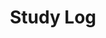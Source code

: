 ---
layout: list    # list 고정이다. _layout 폴더의 list.html을 쓴다는 말인듯?
title: Study Log # 들어가면 나오는 게시판 제목이다.
slug: Study 
published: false
# slug는  공식 홈페이지에서는 식별값이라고 한다. 중요.
# 나는 그냥 (게시판 글 dir 이름, _featured_categories에 md파일명 다 맞췄다. 

description: >
  Study and Repeat
sitemap: false
---